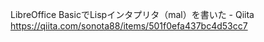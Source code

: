 LibreOffice BasicでLispインタプリタ（mal）を書いた - Qiita  
https://qiita.com/sonota88/items/501f0efa437bc4d53cc7
